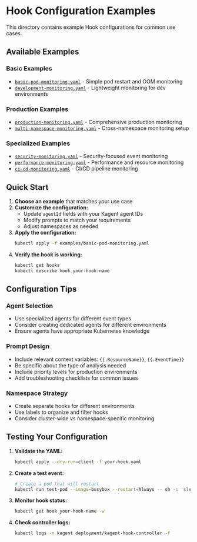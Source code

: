 # Hook Configuration Examples

This directory contains example Hook configurations for common use cases.

## Available Examples

### Basic Examples
- [`basic-pod-monitoring.yaml`](basic-pod-monitoring.yaml) - Simple pod restart and OOM monitoring
- [`development-monitoring.yaml`](development-monitoring.yaml) - Lightweight monitoring for dev environments

### Production Examples  
- [`production-monitoring.yaml`](production-monitoring.yaml) - Comprehensive production monitoring
- [`multi-namespace-monitoring.yaml`](multi-namespace-monitoring.yaml) - Cross-namespace monitoring setup

### Specialized Examples
- [`security-monitoring.yaml`](security-monitoring.yaml) - Security-focused event monitoring
- [`performance-monitoring.yaml`](performance-monitoring.yaml) - Performance and resource monitoring
- [`ci-cd-monitoring.yaml`](ci-cd-monitoring.yaml) - CI/CD pipeline monitoring

## Quick Start

1. **Choose an example** that matches your use case
2. **Customize the configuration:**
   - Update `agentId` fields with your Kagent agent IDs
   - Modify prompts to match your requirements
   - Adjust namespaces as needed
3. **Apply the configuration:**
   ```bash
   kubectl apply -f examples/basic-pod-monitoring.yaml
   ```
4. **Verify the hook is working:**
   ```bash
   kubectl get hooks
   kubectl describe hook your-hook-name
   ```

## Configuration Tips

### Agent Selection
- Use specialized agents for different event types
- Consider creating dedicated agents for different environments
- Ensure agents have appropriate Kubernetes knowledge

### Prompt Design
- Include relevant context variables: `{{.ResourceName}}`, `{{.EventTime}}`
- Be specific about the type of analysis needed
- Include priority levels for production environments
- Add troubleshooting checklists for common issues

### Namespace Strategy
- Create separate hooks for different environments
- Use labels to organize and filter hooks
- Consider cluster-wide vs namespace-specific monitoring

## Testing Your Configuration

1. **Validate the YAML:**
   ```bash
   kubectl apply --dry-run=client -f your-hook.yaml
   ```

2. **Create a test event:**
   ```bash
   # Create a pod that will restart
   kubectl run test-pod --image=busybox --restart=Always -- sh -c 'sleep 10; exit 1'
   ```

3. **Monitor hook status:**
   ```bash
   kubectl get hook your-hook-name -w
   ```

4. **Check controller logs:**
   ```bash
   kubectl logs -n kagent deployment/kagent-hook-controller -f
   ```